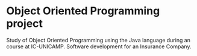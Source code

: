 # Object Oriented Programming project
<p>
    Study of Object Oriented Programming using the Java language during an course at IC-UNICAMP.
    Software development for an Insurance Company.
</p>